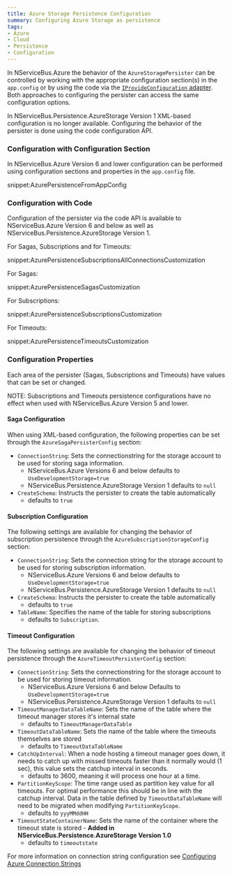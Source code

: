 ```yaml
---
title: Azure Storage Persistence Configuration
summary: Configuring Azure Storage as persistence
tags:
- Azure
- Cloud
- Persistence
- Configuration
---
```


In NServiceBus.Azure the behavior of the `AzureStoragePersister` can be controlled by working with the appropriate configuration section(s) in the `app.config` or by using the code via the [`IProvideConfiguration` adapter](/nservicebus/hosting/custom-configuration-providers.md). Both approaches to configuring the persister can access the same configuration options.


In NServiceBus.Persistence.AzureStorage Version 1 XML-based configuration is no longer available. Configuring the behavior of the persister is done using the code configuration API.

### Configuration with Configuration Section
In NServiceBus.Azure Version 6 and lower configuration can be performed using configuration sections and properties in the `app.config` file.

snippet:AzurePersistenceFromAppConfig

### Configuration with Code
Configuration of the persister via the code API is available to NServiceBus.Azure Version 6 and below as well as NServiceBus.Persistence.AzureStorage Version 1.

For Sagas, Subscriptions and for Timeouts:

snippet:AzurePersistenceSubscriptionsAllConnectionsCustomization

For Sagas:

snippet:AzurePersistenceSagasCustomization

For Subscriptions:

snippet:AzurePersistenceSubscriptionsCustomization

For Timeouts:

snippet:AzurePersistenceTimeoutsCustomization

### Configuration Properties
Each area of the persister (Sagas, Subscriptions and Timeouts) have values that can be set or changed.

NOTE: Subscriptions and Timeouts persistence configurations have no effect when used with NServiceBus.Azure Version 5 and lower.

#### Saga Configuration
  
When using XML-based configuration, the following properties can be set through the `AzureSagaPersisterConfig` section:

- `ConnectionString`: Sets the connectionstring for the storage account to be used for storing saga information.  
  - NServiceBus.Azure Versions 6 and below defaults to `UseDevelopmentStorage=true` 
  - NServiceBus.Persistence.AzureStorage Version 1 defaults to `null`
- `CreateSchema`: Instructs the persister to create the table automatically
  - defaults to `true`

#### Subscription Configuration
The following settings are available for changing the behavior of subscription persistence through the `AzureSubscriptionStorageConfig` section:

- `ConnectionString`: Sets the connection string for the storage account to be used for storing subscription information.  
  - NServiceBus.Azure Versions 6 and below defaults to `UseDevelopmentStorage=true` 
  - NServiceBus.Persistence.AzureStorage Version 1 defaults to `null`
- `CreateSchema`: Instructs the persister to create the table automatically
  - defaults to `true`
- `TableName`: Specifies the name of the table for storing subscriptions
  - defaults to `Subscription`.


#### Timeout Configuration
The following settings are available for changing the behavior of timeout persistence through the `AzureTimeoutPersisterConfig` section:

- `ConnectionString`: Sets the connectionstring for the storage account to be used for storing timeout information.  
  - NServiceBus.Azure Versions 6 and below Defaults to `UseDevelopmentStorage=true` 
  - NServiceBus.Persistence.AzureStorage Version 1 defaults to `null`
- `TimeoutManagerDataTableName`: Sets the name of the table where the timeout manager stores it's internal state
  - defaults to `TimeoutManagerDataTable`
- `TimeoutDataTableName`: Sets the name of the table where the timeouts themselves are stored
  - defaults to `TimeoutDataTableName`
- `CatchUpInterval`: When a node hosting a timeout manager goes down, it needs to catch up with missed timeouts faster than it normally would (1 sec), this value  sets the catchup interval in seconds. 
  - defaults to 3600, meaning it will process one hour at a time.
- `PartitionKeyScope`: The time range used as partition key value for all timeouts. For optimal performance this should be in line with the catchup interval. Data in the table defined by `TimeoutDataTableName` will need to be migrated when modifying `PartitionKeyScope`.
  - defaults to `yyyMMddHH`
- `TimeoutStateContainerName`: Sets the name of the container where the timeout state is stored - **Added in NServiceBus.Persistence.AzureStorage Version 1.0**
  - defaults to `timeoutstate`

For more information on connection string configuration see [Configuring Azure Connection Strings](https://azure.microsoft.com/en-us/documentation/articles/storage-configure-connection-string/)

